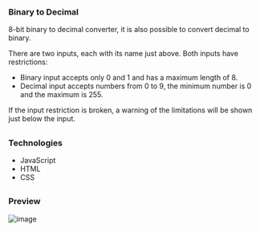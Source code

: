 ### Binary to Decimal

8-bit binary to decimal converter, it is also possible to convert decimal to binary. 

There are two inputs, each with its name just above. Both inputs have restrictions: 
- Binary input accepts only 0 and 1 and has a maximum length of 8.  
- Decimal input accepts numbers from 0 to 9, the minimum number is 0 and the maximum is 255.  

If the input restriction is broken, a warning of the limitations will be shown just below the input.
##

### Technologies

- JavaScript
- HTML
- CSS
##

### Preview

![image](https://github.com/LucasGPrudente/javascript_mini_projects/assets/165199182/70a8dcf6-ecc4-421c-8965-9b138ea73d10)
